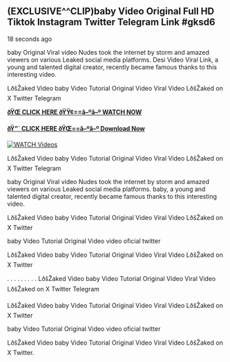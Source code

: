## (EXCLUSIVE^^CLIP)baby Video Original Full HD Tiktok Instagram Twitter Telegram Link #gksd6

18 seconds ago

baby Original Viral video Nudes took the internet by storm and amazed viewers on various Leaked social media platforms. Desi Video Viral Link, a young and talented digital creator, recently became famous thanks to this interesting video.

LðšŽaked Video baby Video Tutorial Original Video Viral Video LðšŽaked on X Twitter Telegram

**[ðŸŒ CLICK HERE ðŸŸ¢==â–ºâ–º WATCH NOW](https://clips-mediaa.blogspot.com/2025/02/video-viral-download.html)**

**[ðŸ”´ CLICK HERE ðŸŒ==â–ºâ–º Download Now](https://clips-mediaa.blogspot.com/2025/02/video-viral-download.html)**

[![WATCH Videos](https://i.imgur.com/dJHk4Zq.gif)](https://clips-mediaa.blogspot.com/2025/02/video-viral-download.html)

LðšŽaked Video baby Video Tutorial Original Video Viral Video LðšŽaked on X Twitter Telegram

baby Original Viral video Nudes took the internet by storm and amazed viewers on various Leaked social media platforms. baby, a young and talented digital creator, recently became famous thanks to this interesting video.

LðšŽaked Video baby Video Tutorial Original Video Viral Video LðšŽaked on X Twitter

baby Video Tutorial Original Video video oficial twitter

LðšŽaked Video baby Video Tutorial Original Video Viral Video LðšŽaked on X Twitter

. . . . . . . . . LðšŽaked Video baby Video Tutorial Original Video Viral Video LðšŽaked on X Twitter Telegram

LðšŽaked Video baby Video Tutorial Original Video Viral Video LðšŽaked on X Twitter

baby Video Tutorial Original Video video oficial twitter

LðšŽaked Video baby Video Tutorial Original Video Viral Video LðšŽaked on X Twitter.